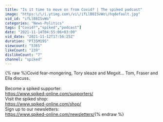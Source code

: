 ```yaml
---
title: "Is it time to move on from Covid? | The spiked podcast"
image: "https:\/\/i.ytimg.com\/vi\/ifLlB8ISvWo\/hqdefault.jpg"
vid_id: "ifLlB8ISvWo"
categories: "News-Politics"
tags: ["Covid?","spiked","podcast"]
date: "2021-11-14T04:55:06+03:00"
vid_date: "2021-11-12T17:56:25Z"
duration: "PT35M19S"
viewcount: "5365"
likeCount: "239"
dislikeCount: "7"
channel: "spiked"
---
```

{% raw %}Covid fear-mongering, Tory sleaze and Megxit… Tom, Fraser and Ella discuss.<br /><br />Become a spiked supporter:<br /><a rel="nofollow" target="blank" href="https://www.spiked-online.com/supporters/">https://www.spiked-online.com/supporters/</a> <br />Visit the spiked shop:<br /><a rel="nofollow" target="blank" href="https://www.spiked-online.com/shop/">https://www.spiked-online.com/shop/</a><br />Sign up to our newsletters:<br /><a rel="nofollow" target="blank" href="https://www.spiked-online.com/newsletters/">https://www.spiked-online.com/newsletters/</a>{% endraw %}
